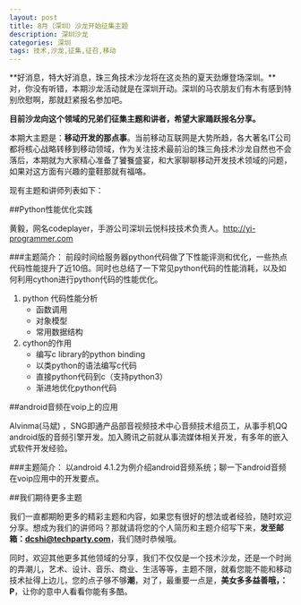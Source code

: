 ```yaml
---
layout: post
title: 8月（深圳）沙龙开始征集主题
description: 深圳沙龙
categories: 深圳
tags: 技术,沙龙,征集,征召,移动
---
```


**好消息，特大好消息，珠三角技术沙龙将在这炎热的夏天劲爆登场深圳。**对，你没有听错，本期沙龙活动就是在深圳开动。深圳的马农朋友们有木有感到特别欣慰啊，那就赶紧报名参加吧。

**目前沙龙向这个领域的兄弟们征集主题和讲者，希望大家踊跃报名分享。**

本期大主题是：**移动开发的那点事**。当前移动互联网是大势所趋，各大著名IT公司都将核心战略转移到移动领域，作为关注技术最前沿的珠三角技术沙龙自然也不会落后，本期就为大家精心准备了饕餮盛宴，和大家聊聊移动开发技术领域的问题，如果对这方面有兴趣的童鞋那就有福咯。

现有主题和讲师列表如下：

##Python性能优化实践

黄毅，网名codeplayer，手游公司深圳云悦科技技术负责人。http://yi-programmer.com

###主题简介：
前段时间给服务器python代码做了下性能评测和优化，一些热点代码性能提升了近10倍。同时也总结了一下常见python代码的性能消耗，以及如何利用cython进行python代码的性能优化。

1. python 代码性能分析
	- 函数调用
	- 对象模型
	- 常用数据结构
2. cython的作用
	- 编写c library的python binding
	- 以类python的语法编写c代码
	- 直接python代码到c（支持python3）
	- 渐进地优化python代码

##android音频在voip上的应用

Alvinma(马斌) ，SNG即通产品部音视频技术中心音频技术组员工，从事手机QQ android版的音频引擎开发。加入腾讯之前就从事流媒体相关开发，有多年的嵌入式软件开发经验。

###主题简介：
以android 4.1.2为例介绍android音频系统；聊一下android音频在voip应用中的开发要点。 

##我们期待更多主题

我们一直都期盼更多的精彩主题和内容，如果您有很好的想法或者经验，随时欢迎分享。想成为我们的讲师吗？那就请将您的个人简历和主题介绍写下来，**发至邮箱：dcshi@techparty.com**，我们随时恭候哦。

同时，欢迎其他更多其他领域的分享，我们不仅仅是一个技术沙龙，还是一个时尚的弄潮儿，艺术、设计、音乐、商业、生活等等，主题不限，就看您能不能和移动技术扯得上边儿，您的点子够不够**潮**，对了，最重要一点是，**美女多多益善哦，：P**，让你的意中人看看你能有多酷。
